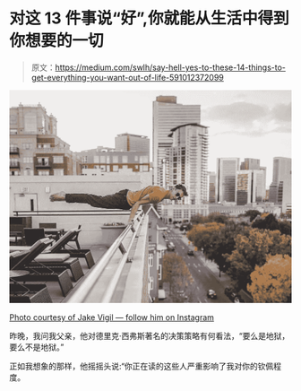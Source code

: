 # 对这 13 件事说“好”,你就能从生活中得到你想要的一切

> 原文：<https://medium.com/swlh/say-hell-yes-to-these-14-things-to-get-everything-you-want-out-of-life-591012372099>

![](img/e2173aaf5bf287ffe3eca655fa754c2b.png)

[Photo courtesy of Jake Vigil — follow him on Instagram](https://www.instagram.com/jake.vigil/)

昨晚，我问我父亲，他对德里克·西弗斯著名的决策策略有何看法，“要么是地狱，要么不是地狱。”

正如我想象的那样，他摇摇头说:“你正在读的这些人严重影响了我对你的钦佩程度。